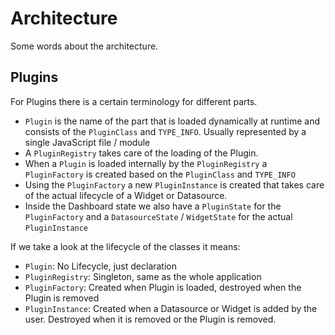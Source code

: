 # Architecture

Some words about the architecture.

## Plugins

For Plugins there is a certain terminology for different parts.

* `Plugin` is the name of the part that is loaded dynamically at runtime and consists of the `PluginClass` and `TYPE_INFO`. Usually represented by a single JavaScript file / module
* A `PluginRegistry` takes care of the loading of the Plugin.
* When a `Plugin` is loaded internally by the `PluginRegistry` a `PluginFactory` is created based on the `PluginClass` and `TYPE_INFO`
* Using the `PluginFactory` a new `PluginInstance` is created that takes care of the actual lifecycle of a Widget or Datasource.
* Inside the Dashboard state we also have a `PluginState` for the `PluginFactory` and a `DatasourceState` / `WidgetState` for the actual `PluginInstance`

If we take a look at the lifecycle of the classes it means:

* `Plugin`: No Lifecycle, just declaration
* `PluginRegistry`: Singleton, same as the whole application
* `PluginFactory`: Created when Plugin is loaded, destroyed when the Plugin is removed
* `PluginInstance`: Created when a Datasource or Widget is added by the user. Destroyed when it is removed or the Plugin is removed.



